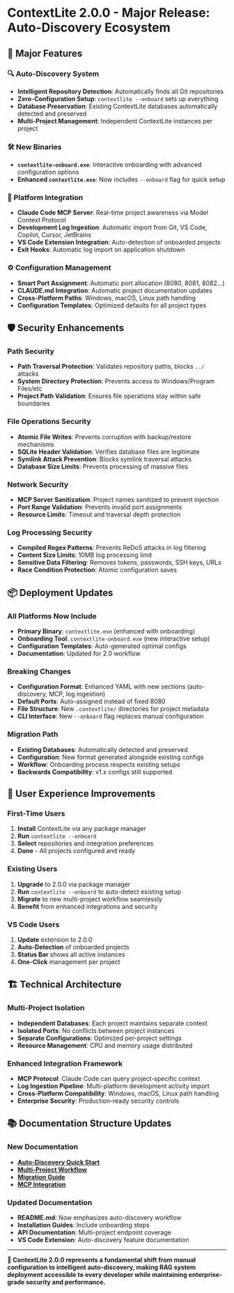# ContextLite 2.0.0 - Major Release: Auto-Discovery Ecosystem

## 🚀 Major Features

### 🔍 Auto-Discovery System
- **Intelligent Repository Detection**: Automatically finds all Git repositories
- **Zero-Configuration Setup**: `contextlite --onboard` sets up everything
- **Database Preservation**: Existing ContextLite databases automatically detected and preserved
- **Multi-Project Management**: Independent ContextLite instances per project

### 🛠️ New Binaries
- **`contextlite-onboard.exe`**: Interactive onboarding with advanced configuration options
- **Enhanced `contextlite.exe`**: Now includes `--onboard` flag for quick setup

### 🔌 Platform Integration
- **Claude Code MCP Server**: Real-time project awareness via Model Context Protocol
- **Development Log Ingestion**: Automatic import from Git, VS Code, Copilot, Cursor, JetBrains
- **VS Code Extension Integration**: Auto-detection of onboarded projects
- **Exit Hooks**: Automatic log import on application shutdown

### ⚙️ Configuration Management
- **Smart Port Assignment**: Automatic port allocation (8080, 8081, 8082...)
- **CLAUDE.md Integration**: Automatic project documentation updates
- **Cross-Platform Paths**: Windows, macOS, Linux path handling
- **Configuration Templates**: Optimized defaults for all project types

## 🛡️ Security Enhancements

### Path Security
- **Path Traversal Protection**: Validates repository paths, blocks `../` attacks
- **System Directory Protection**: Prevents access to Windows/Program Files/etc
- **Project Path Validation**: Ensures file operations stay within safe boundaries

### File Operations Security  
- **Atomic File Writes**: Prevents corruption with backup/restore mechanisms
- **SQLite Header Validation**: Verifies database files are legitimate
- **Symlink Attack Prevention**: Blocks symlink traversal attacks
- **Database Size Limits**: Prevents processing of massive files

### Network Security
- **MCP Server Sanitization**: Project names sanitized to prevent injection
- **Port Range Validation**: Prevents invalid port assignments
- **Resource Limits**: Timeout and traversal depth protection

### Log Processing Security
- **Compiled Regex Patterns**: Prevents ReDoS attacks in log filtering
- **Content Size Limits**: 10MB log processing limit
- **Sensitive Data Filtering**: Removes tokens, passwords, SSH keys, URLs
- **Race Condition Protection**: Atomic configuration saves

## 📦 Deployment Updates

### All Platforms Now Include
- **Primary Binary**: `contextlite.exe` (enhanced with onboarding)
- **Onboarding Tool**: `contextlite-onboard.exe` (new interactive setup)
- **Configuration Templates**: Auto-generated optimal configs
- **Documentation**: Updated for 2.0 workflow

### Breaking Changes
- **Configuration Format**: Enhanced YAML with new sections (auto-discovery, MCP, log ingestion)
- **Default Ports**: Auto-assigned instead of fixed 8080
- **File Structure**: New `.contextlite/` directories for project metadata
- **CLI Interface**: New `--onboard` flag replaces manual configuration

### Migration Path
- **Existing Databases**: Automatically detected and preserved
- **Configuration**: New format generated alongside existing configs
- **Workflow**: Onboarding process respects existing setups
- **Backwards Compatibility**: v1.x configs still supported

## 🎯 User Experience Improvements

### First-Time Users
1. **Install** ContextLite via any package manager
2. **Run** `contextlite --onboard` 
3. **Select** repositories and integration preferences
4. **Done** - All projects configured and ready

### Existing Users  
1. **Upgrade** to 2.0.0 via package manager
2. **Run** `contextlite --onboard` to auto-detect existing setup
3. **Migrate** to new multi-project workflow seamlessly
4. **Benefit** from enhanced integrations and security

### VS Code Users
1. **Update** extension to 2.0.0
2. **Auto-Detection** of onboarded projects
3. **Status Bar** shows all active instances
4. **One-Click** management per project

## 🏗️ Technical Architecture

### Multi-Project Isolation
- **Independent Databases**: Each project maintains separate context
- **Isolated Ports**: No conflicts between project instances  
- **Separate Configurations**: Optimized per-project settings
- **Resource Management**: CPU and memory usage distributed

### Enhanced Integration Framework
- **MCP Protocol**: Claude Code can query project-specific context
- **Log Ingestion Pipeline**: Multi-platform development activity import
- **Cross-Platform Compatibility**: Windows, macOS, Linux path handling
- **Enterprise Security**: Production-ready security controls

## 📚 Documentation Structure Updates

### New Documentation
- **[Auto-Discovery Quick Start](docs/AUTO_DISCOVERY_QUICK_START.md)**
- **[Multi-Project Workflow](docs/MULTI_PROJECT_WORKFLOW.md)**
- **[Migration Guide](docs/MIGRATION_GUIDE_v2.md)**
- **[MCP Integration](internal/mcp/README.md)**

### Updated Documentation
- **README.md**: Now emphasizes auto-discovery workflow
- **Installation Guides**: Include onboarding steps
- **API Documentation**: Multi-project endpoint coverage
- **VS Code Extension**: Auto-discovery feature documentation

---

**🎉 ContextLite 2.0.0 represents a fundamental shift from manual configuration to intelligent auto-discovery, making RAG system deployment accessible to every developer while maintaining enterprise-grade security and performance.**